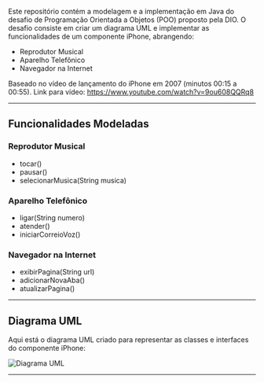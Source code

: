 Este repositório contém a modelagem e a implementação em Java do desafio de Programação Orientada a Objetos (POO) proposto pela DIO. O desafio consiste em criar um diagrama UML e implementar as funcionalidades de um componente iPhone, abrangendo:

- Reprodutor Musical  
- Aparelho Telefônico  
- Navegador na Internet  

Baseado no vídeo de lançamento do iPhone em 2007 (minutos 00:15 a 00:55).
Link para vídeo: https://www.youtube.com/watch?v=9ou608QQRq8

---

## Funcionalidades Modeladas

### Reprodutor Musical
- tocar()
- pausar()
- selecionarMusica(String musica)

### Aparelho Telefônico
- ligar(String numero)
- atender()
- iniciarCorreioVoz()

### Navegador na Internet
- exibirPagina(String url)
- adicionarNovaAba()
- atualizarPagina()

---

## Diagrama UML

Aqui está o diagrama UML criado para representar as classes e interfaces do componente iPhone:

![Diagrama UML](https://github.com/user-attachments/assets/6081aaac-002a-4c1e-b74d-a93b781067a0)

---
